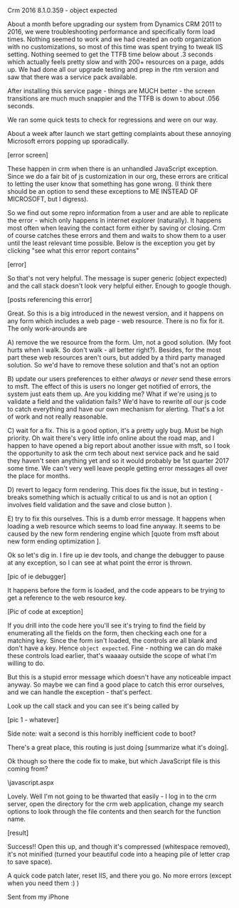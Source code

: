 Crm 2016 8.1.0.359 - object expected

About a month before upgrading our system from Dynamics CRM 2011 to 2016, we were troubleshooting performance and specifically form load times. Nothing seemed to work and we had created an ootb organization with no customizations, so most of this time was spent trying to tweak IIS setting. Nothing seemed to get the TTFB time below about .3 seconds which actually feels pretty slow and with 200+ resources on a page, adds up. We had done all our upgrade testing and prep in the rtm version and saw that there was a service pack available. 

After installing this service page - things are MUCH better - the screen transitions are much much snappier and the TTFB is down to about .056 seconds. 

We ran some quick tests to check for regressions and were on our way. 

About a week after launch we start getting complaints about these annoying Microsoft errors popping up sporadically. 

[error screen]

These happen in crm when there is an unhandled JavaScript exception. Since we do a fair bit of js customization in our org, these errors are critical to letting the user know that something has gone wrong. (I think there should be an option to send these exceptions to ME INSTEAD OF MICROSOFT, but I digress).

So we find out some repro information from a user and are able to replicate the error - which only happens in internet explorer (naturally). It happens most often when leaving the contact form either by saving or closing. Crm of course catches these errors and them and waits to show them to a user until the least relevant time possible. Below is the exception you get by clicking "see what this error report contains"

[error]

So that's not very helpful. The message is super generic (object expected) and the call stack doesn't look very helpful either. Enough to google though.

[posts referencing this error]

Great. So this is a big introduced in the newest version, and it happens on any form which includes a web page - web resource. There is no fix for it. The only work-arounds are 

A) remove the we resource from the form. Um, not a good solution. (My foot hurts when I walk. So don't walk - all better right?). Besides, for the most part these web resources aren't ours, but added by a third party managed solution. So we'd have to remove these solution and that's not an option

B) update our users preferences to either *always* or *never* send these errors to msft. The effect of this is users no longer get notified of errors, the system just eats them up. Are you kidding me? What if we're using js to validate a field and the validation fails? We'd have to rewrite *all* our js code to catch everything and have our own mechanism for alerting. That's a lot of work and not really reasonable. 

C) wait for a fix. This is a good option, it's a pretty ugly bug. Must be high priority. Oh wait there's very little info online about the road map, and I happen to have opened a big report about another issue with msft, so I took the opportunity to ask the crm tech about next service pack and he said they haven't seen anything yet and so it would probably be 1st quarter 2017 some time. We can't very well leave people getting error messages all over the place for months.

D) revert to legacy form rendering. This does fix the issue, but in testing - breaks something which is actually critical to us and is not an option ( involves field validation and the save and close button ). 

E) try to fix this ourselves. This is a dumb error message. It happens when loading a web resource which seems to load fine anyway. It seems to be caused by the new form rendering engine which [quote from msft about new form ending optimization ]. 

Ok so let's dig in. I fire up ie dev tools, and change the debugger to pause at any exception, so I can see at what point the error is thrown. 

[pic of ie debugger]

It happens before the form is loaded, and the code appears to be trying to get a reference to the web resource key. 

[Pic of code at exception]

If you drill into the code here you'll see it's trying to find the field by enumerating all the fields on the form, then checking each one for a matching key. Since the form isn't loaded, the controls are all blank and don't have a key. Hence `object expected`. Fine - nothing we can do make these controls load earlier, that's waaaay outside the scope of what I'm willing to do.

But this is a stupid error message which doesn't have any noticeable impact anyway. So maybe we can find a good place to catch this error ourselves, and we can handle the exception - that's perfect. 

Look up the call stack and you can see it's being called by 

[pic 1 - whatever]

Side note: wait a second is this horribly inefficient code to boot?

There's a great place, this routing is just doing [summarize what it's doing]. 

Ok though so there the code fix to make, but which JavaScript file is this coming from?

\javascript.aspx

Lovely. Well I'm not going to be thwarted that easily - I log in to the crm server, open the directory for the crm web application, change my search options to look through the file contents and then search for the function name. 

[result] 

Success!!  Open this up, and though it's compressed (whitespace removed), it's not minified (turned your beautiful code into a heaping pile of letter crap to save space). 

A quick code patch later, reset IIS, and there you go. No more errors (except when you need them :) )




Sent from my iPhone
